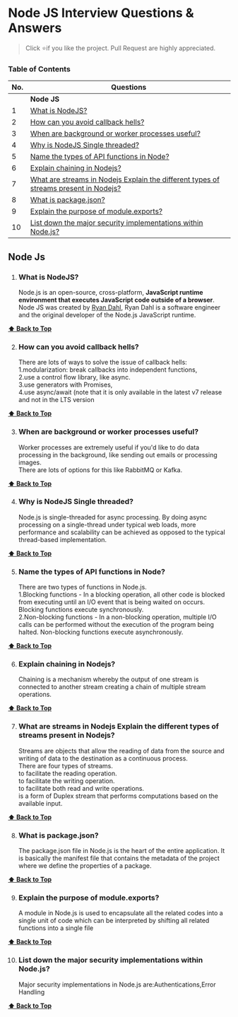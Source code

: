 # Node JS Interview Questions & Answers

> Click :star:if you like the project. Pull Request are highly appreciated.

### Table of Contents

| No. | Questions                                                                                                                                                                    |
| --- | ---------------------------------------------------------------------------------------------------------------------------------------------------------------------------- |
|     | **Node JS**                                                                                                                                                                  |
| 1   | [What is NodeJS?](#what-is-nodejs)                                                                                                                                           |
| 2   | [How can you avoid callback hells?](#how-can-you-avoid-callback-hells)                                                                                                       |
| 3   | [When are background or worker processes useful?](#when-are-background-or-worker-processes-useful)                                                                           |
| 4   | [Why is NodeJS Single threaded?](#why-is-nodejs-single-threaded)                                                                                                             |
| 5   | [Name the types of API functions in Node?](#name-the-types-of-api-functions-in-node)                                                                                         |
| 6   | [Explain chaining in Nodejs?](#explain-chaining-in-nodejs)                                                                                                                   |
| 7   | [What are streams in Nodejs Explain the different types of streams present in Nodejs?](#what-are-streams-in-nodejs-explain-the-different-types-of-streams-present-in-nodejs) |
| 8   | [What is package.json?](#what-is-package.json)                                                                                                                               |
| 9   | [Explain the purpose of module.exports?](#explain-the-purpose-of-module.exports)                                                                                             |
| 10  | [List down the major security implementations within Node.js?](#list-down-the-major-security-implementations-within-node-.-js)                                               |

## Node Js

1. ### What is NodeJS?

   Node.js is an open-source, cross-platform, **JavaScript runtime environment that executes JavaScript code outside of a browser**. Node JS was created by [Ryan Dahl](https://github.com/ry), Ryan Dahl is a software engineer and the original developer of the Node.js JavaScript runtime.

**[⬆ Back to Top](#table-of-contents)**

2. ### How can you avoid callback hells?

   There are lots of ways to solve the issue of callback hells: <br /> 1.modularization: break callbacks into independent functions, <br /> 2.use a control flow library, like async. <br /> 3.use generators with Promises, <br /> 4.use async/await (note that it is only available in the latest v7 release and not in the LTS version

**[⬆ Back to Top](#table-of-contents)**

3. ### When are background or worker processes useful?

   Worker processes are extremely useful if you'd like to do data processing in the background, like sending out emails or processing images.
   <br/>
   There are lots of options for this like RabbitMQ or Kafka.

**[⬆ Back to Top](#table-of-contents)**

4. ### Why is NodeJS Single threaded?

   Node.js is single-threaded for async processing. By doing async processing on a single-thread under typical web loads, more performance and scalability can be achieved as opposed to the typical thread-based implementation.

**[⬆ Back to Top](#table-of-contents)**

5. ### Name the types of API functions in Node?

   There are two types of functions in Node.js. <br/>
   1.Blocking functions - In a blocking operation, all other code is blocked from executing until an I/O event that is being waited on occurs. Blocking functions execute synchronously. <br/>2.Non-blocking functions - In a non-blocking operation, multiple I/O calls can be performed without the execution of the program being halted. Non-blocking functions execute asynchronously.

**[⬆ Back to Top](#table-of-contents)**

6. ### Explain chaining in Nodejs?

   Chaining is a mechanism whereby the output of one stream is connected to another stream creating a chain of multiple stream operations.

**[⬆ Back to Top](#table-of-contents)**

7. ### What are streams in Nodejs Explain the different types of streams present in Nodejs?

   Streams are objects that allow the reading of data from the source and writing of data to the destination as a continuous process.<br/>
   There are four types of streams.<br/>
   <Readable> to facilitate the reading operation.<br/>
   <Writable> to facilitate the writing operation.<br/>
   <Duplex> to facilitate both read and write operations.<br/>
   <Transform> is a form of Duplex stream that performs computations based on the available input.<br/>

**[⬆ Back to Top](#table-of-contents)**

8. ### What is package.json?

   The package.json file in Node.js is the heart of the entire application. It is basically the manifest file that contains the metadata of the project where we define the properties of a package.

**[⬆ Back to Top](#table-of-contents)**

9. ### Explain the purpose of module.exports?

   A module in Node.js is used to encapsulate all the related codes into a single unit of code which can be interpreted by shifting all related functions into a single file

**[⬆ Back to Top](#table-of-contents)**

10. ### List down the major security implementations within Node.js?

    Major security implementations in Node.js are:Authentications,Error Handling

**[⬆ Back to Top](#table-of-contents)**
